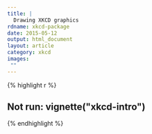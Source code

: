 ```yaml
---
title: |
  Drawing XKCD graphics
rdname: xkcd-package
date: 2015-05-12
output: html_document
layout: article
category: xkcd
images:
 ""
---
```





{% highlight r %}
## Not run: vignette("xkcd-intro")
{% endhighlight %}